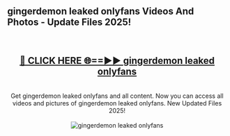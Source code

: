 <h2>gingerdemon leaked onlyfans Videos And Photos - Update Files 2025!</h2>
<br>
<div align="center">
<h2><a href="https://top-ai-tools.click/QrbHav" rel="nofollow">🔴 CLICK HERE 🌐==►► gingerdemon leaked onlyfans</a></h2>
<br>
Get gingerdemon leaked onlyfans and all content. Now you can access all videos and pictures of gingerdemon leaked onlyfans. New Updated Files 2025!
<br>
<br>
<a href="https://top-ai-tools.click/QrbHav" rel="nofollow" data-target="animated-image.originalLink"><img src="https://i.ibb.co.com/WyWwxjT/player-gif2.gif" alt="gingerdemon leaked onlyfans" style="max-width: 100%; display: inline-block;" data-target="animated-image.originalImage"></a>
</div>
<br>